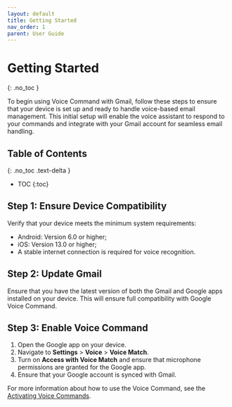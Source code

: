```yaml
---
layout: default
title: Getting Started
nav_order: 1
parent: User Guide
---
```


# Getting Started
{: .no_toc }

To begin using Voice Command with Gmail, follow these steps to ensure that your device is set up and ready to handle voice-based email management. This initial setup will enable the voice assistant to respond to your commands and integrate with your Gmail account for seamless email handling.

## Table of Contents
{: .no_toc .text-delta }

- TOC
{:toc}

## Step 1: Ensure Device Compatibility

Verify that your device meets the minimum system requirements:

- Android: Version 6.0 or higher;
- iOS: Version 13.0 or higher;
- A stable internet connection is required for voice recognition.

## Step 2: Update Gmail

Ensure that you have the latest version of both the Gmail and Google apps installed on your device. This will ensure full compatibility with Google Voice Command.

## Step 3: Enable Voice Command

1. Open the Google app on your device.
2. Navigate to **Settings** > **Voice** > **Voice Match**.
3. Turn on **Access with Voice Match** and ensure that microphone permissions are granted for the Google app.
4. Ensure that your Google account is synced with Gmail.

For more information about how to use the Voice Command, see the [Activating Voice Commands](https://egoranuchin.github.io/ea-billing-platform-test/user-guide/using-voice/using-voice.html).
